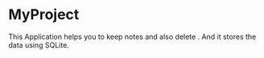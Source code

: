 MyProject
=========

This Application helps you to keep notes and also delete .
And it stores the data using SQLite.
